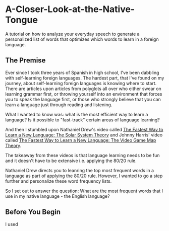 # A-Closer-Look-at-the-Native-Tongue
A tutorial on how to analyze your everyday speech to generate a personalized list of words that optimizes which words to learn in a foreign language.

## The Premise 
Ever since I took three years of Spanish in high school, I've been dabbling with self-learning foreign languages. The hardest part, that I've found on my journey, about self-learning foreign languages is knowing where to start. There are articles upon articles from polyglots all over who either swear on learning grammar first, or throwing yourself into an environment that forces you to speak the language first, or those who strongly believe that you can learn a language just through reading and listening. 

What I wanted to know was: what is the most efficient way to learn a language? Is it possible to "fast-track" certain areas of language learning?

And then I stumbled upon Nathaniel Drew's video called [The Fastest Way to Learn a New Language: The Solar System Theory](https://www.youtube.com/watch?v=95NgtNgmnWA) and Johnny Harris' video called [The Fastest Way to Learn a New Language: The Video Game Map Theory](https://www.youtube.com/watch?v=3i1lNJPY-4Q). 

The takeaway from these videos is that language learning needs to be fun and it doesn't have to be extensive i.e. applying the 80/20 rule. 

Nathaniel Drew directs you to leanring the top most frequent words in a language as part of applying the 80/20 rule. However, I wanted to go a step further and personalize these word frequency lists.

So I set out to answer the question: What are the most frequent words that I use in my native language - the English language?

## Before You Begin
I used 
